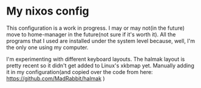 # My nixos config

This configuration is a work in progress. I may or may not(in the future) move
to home-manager in the future(not sure if it's worth it). All the programs that
I used are installed under the system level because, well, I'm the only one
using my computer. 


I'm experimenting with different keyboard layouts. The halmak layout is pretty
recent so it didn't get added to Linux's xkbmap yet. Manually adding it in my
configuration(and copied over the code from here: https://github.com/MadRabbit/halmak )
